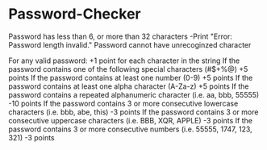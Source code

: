 # Password-Checker
Password has less than 6, or more than 32 characters  -Print "Error: Password length invalid."
Password cannot have unrecoginzed character

For any valid password:
+1 point for each character in the string
If the password contains one of the following special characters (#$+%@) +5 points
If the password contains at least one number (0-9) +5 points
If the password contains at least one alpha character (A-Za-z) +5 points
If the password contains a repeated alphanumeric character (i.e. aa, bbb, 55555) -10 points
If the password contains 3 or more consecutive lowercase characters (i.e. bbb, abe, this) -3 points
If the password contains 3 or more consecutive uppercase characters (i.e. BBB, XQR, APPLE) -3 points
If the password contains 3 or more consecutive numbers (i.e. 55555, 1747, 123, 321) -3 points
